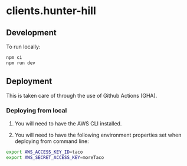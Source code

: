 # clients.hunter-hill

## Development

To run locally:

```bash
npm ci
npm run dev
```

## Deployment

This is taken care of through the use of Github Actions (GHA).

### Deploying from local

1. You will need to have the AWS CLI installed.

1. You will need to have the following environment properties set when deploying from command line:

```bash
export AWS_ACCESS_KEY_ID=taco
export AWS_SECRET_ACCESS_KEY=moreTaco
```
